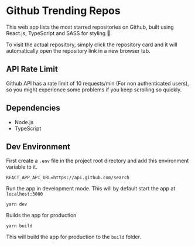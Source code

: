 # Github Trending Repos

This web app lists the most starred repositories on Github, built using React.js, TypeScript and SASS for styling 🚀.

To visit the actual repository, simply click the repository card and it will automatically open the repository link in a new browser tab.

## API Rate Limit

Github API has a rate limit of 10 requests/min (For non authenticated users), so you might experience some problems if you keep scrolling so quickly.

## Dependencies

- Node.js
- TypeScript

## Dev Environment

First create a `.env` file in the project root directory and add this environment variable to it.

```text
REACT_APP_API_URL=https://api.github.com/search
```

Run the app in development mode. This will by default start the app at `localhost:3000`

```text
yarn dev
```

Builds the app for production

```text
yarn build
```

This will build the app for production to the `build` folder.
